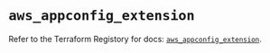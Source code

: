 # `aws_appconfig_extension`

Refer to the Terraform Registory for docs: [`aws_appconfig_extension`](https://registry.terraform.io/providers/hashicorp/aws/5.28.0/docs/resources/appconfig_extension).
